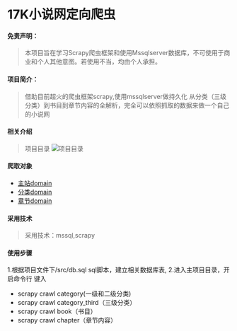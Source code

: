 # 17K小说网定向爬虫

#### 免责声明：
> 本项目旨在学习Scrapy爬虫框架和使用Mssqlserver数据库，不可使用于商业和个人其他意图。若使用不当，均由个人承担。

#### 项目简介：
> 借助目前超火的爬虫框架scrapy,使用mssqlserver做持久化
  从分类（三级分类）到书目到章节内容的全解析，完全可以依照抓取的数据来做一个自己的小说网

#### 相关介绍

> 项目目录
 ![项目目录](https://gitee.com/uploads/images/2017/1130/101734_b231dbe7_1183118.png "projectDirectory.png")

#### 爬取对象
* [主站domain](http://www.17k.com/)
* [分类domain](http://all.17k.com/lib/book.html)
* [章节domain](http://www.17k.com/list/2724746.html)

#### 采用技术
> 采用技术：mssql,scrapy

#### 使用步骤
1.根据项目文件下/src/db.sql sql脚本，建立相关数据库表,
2.进入主项目目录，开启命令行 键入 
* scrapy crawl category(一级和二级分类)
* scrapy crawl category_third（三级分类）
* scrapy crawl book（书目）
* scrapy crawl chapter（章节内容）